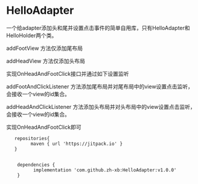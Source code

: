 # HelloAdapter
一个给adapter添加头和尾并设置点击事件的简单自用库，只有HelloAdapter和HelloHolder两个类。

addFootView 方法仅添加尾布局

addHeadView 方法仅添加头布局

实现OnHeadAndFootClick接口并通过如下设置监听

addFootAndClickListener 方法添加尾布局并对尾布局中的view设置点击监听，会接收一个view的id集合。

addHeadAndClickListener 方法添加头布局并对头布局中的view设置点击监听，会接收一个view的id集合。

实现OnHeadAndFootClick即可



	   
	   repositories{
	         maven { url 'https://jitpack.io' }
	   }
	   

	    dependencies {
	          implementation 'com.github.zh-xb:HelloAdapter:v1.0.0'
	    }
	    
  
